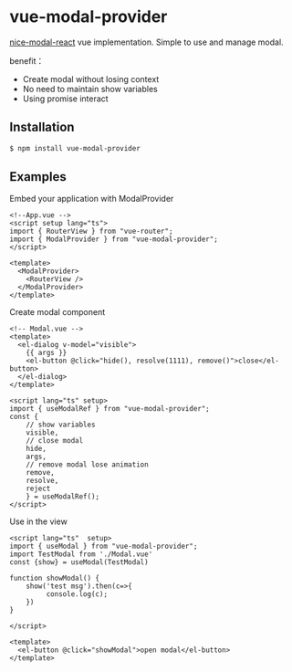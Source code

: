 # vue-modal-provider
[nice-modal-react](https://github.com/eBay/nice-modal-react) vue implementation.  Simple to use and manage modal. 

benefit：
- Create modal without losing context
- No need to maintain show variables
- Using promise interact

## Installation
```bash
$ npm install vue-modal-provider
```
## Examples
Embed your application with ModalProvider
```vue
<!--App.vue -->
<script setup lang="ts">
import { RouterView } from "vue-router";
import { ModalProvider } from "vue-modal-provider";
</script>

<template>
  <ModalProvider>
    <RouterView />
  </ModalProvider>
</template>
```
Create modal component 
```vue
<!-- Modal.vue -->
<template>
  <el-dialog v-model="visible">
    {{ args }}
    <el-button @click="hide(), resolve(1111), remove()">close</el-button>
  </el-dialog>
</template>

<script lang="ts" setup>
import { useModalRef } from "vue-modal-provider";
const { 
    // show variables
    visible, 
    // close modal
    hide, 
    args,
    // remove modal lose animation
    remove, 
    resolve,
    reject
    } = useModalRef();
</script>

```
Use in the view
```vue
<script lang="ts"  setup>
import { useModal } from "vue-modal-provider";
import TestModal from './Modal.vue'
const {show} = useModal(TestModal)

function showModal() {
    show('test msg').then(c=>{
         console.log(c);
    })
}

</script>

<template>
  <el-button @click="showModal">open modal</el-button>
</template>

```